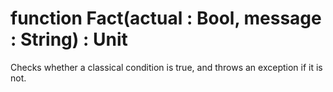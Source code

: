 # function Fact(actual : Bool, message : String) : Unit

Checks whether a classical condition is true, and throws an exception if it is not.
